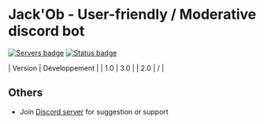 #  Jack'Ob -  User-friendly / Moderative discord bot

[![Servers badge](https://discordbots.org/api/widget/servers/382925120051871744.svg)](https://discordbots.org/bot/285326901331886101)
[![Status badge](https://discordbots.org/api/widget/status/382925120051871744.svg)](https://discordbots.org/bot/285326901331886101)


|  Version  | Développement |
|    1.0    |      3.0      |
|    2.0    |       /       |

## Others

* Join [Discord server](https://discord.gg/c2cAPF5) for suggestion or support

